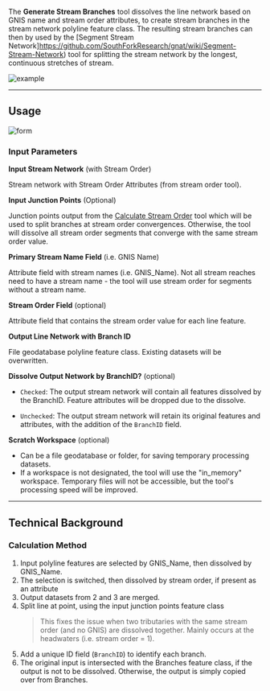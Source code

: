 The **Generate Stream Branches** tool dissolves the line network based on GNIS name and stream order attributes, to create stream branches in the stream network polyline feature class. The resulting stream branches can then by used by the [Segment Stream Network]https://github.com/SouthForkResearch/gnat/wiki/Segment-Stream-Network) tool for splitting the stream network by the longest, continuous stretches of stream.

![example]({{site.baseurl}}/images/branchID_example.png)

_______________________________________________________________
## Usage

![form]({{site.baseurl}}/images/branchID_form.PNG)

### Input Parameters
 
**Input Stream Network** (with Stream Order)

Stream network with Stream Order Attributes (from stream order tool). 

**Input Junction Points** (Optional)

Junction points output from the [Calculate Stream Order](http://gnat.riverscapes.xyz/Calculate-Stream-Order) tool which will be used to split branches at stream order convergences. Otherwise, the tool will dissolve all stream order segments that converge with the same stream order value.

**Primary Stream Name Field** (i.e. GNIS Name)

Attribute field with stream names (i.e. GNIS_Name). Not all stream reaches need to have a stream name - the tool will use stream order for segments without a stream name.

**Stream Order Field** (optional)

Attribute field that contains the stream order value for each line feature.

**Output Line Network with Branch ID**

File geodatabase polyline feature class. Existing datasets will be overwritten. 

**Dissolve Output Network by BranchID?** (optional)

* `Checked`: The output stream network will contain all features dissolved by the BranchID. Feature attributes will be dropped due to the dissolve.

* `Unchecked`: The output stream network will retain its original features and attributes, with the addition of the `BranchID` field.

**Scratch Workspace** (optional)

* Can be a file geodatabase or folder, for saving temporary processing datasets.
* If a workspace is not designated, the tool will use the "in_memory" workspace. Temporary files will not be accessible, but the tool's processing speed will be improved.

_______________________________________________________________
## Technical Background

### Calculation Method

1. Input polyline features are selected by GNIS_Name, then dissolved by GNIS_Name.
2. The selection is switched, then dissolved by stream order, if present as an attribute
3. Output datasets from 2 and 3 are merged.
5. Split line at point, using the input junction points feature class
	> This fixes the issue when two tributaries with the same stream order (and no GNIS) are dissolved together. Mainly occurs at the headwaters (i.e. stream order = 1).
5. Add a unique ID field (`BranchID`) to identify each branch.
6. The original input is intersected with the Branches feature class, if the output is not to be dissolved. Otherwise, the output is simply copied over from Branches.
